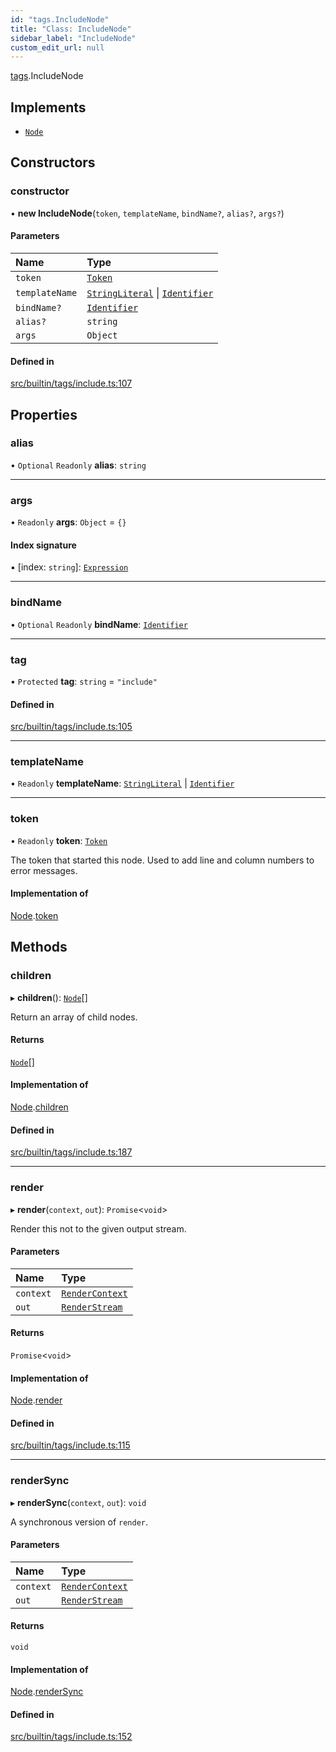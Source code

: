 ```yaml
---
id: "tags.IncludeNode"
title: "Class: IncludeNode"
sidebar_label: "IncludeNode"
custom_edit_url: null
---
```


[tags](../namespaces/tags.md).IncludeNode

## Implements

- [`Node`](../interfaces/Node.md)

## Constructors

### constructor

• **new IncludeNode**(`token`, `templateName`, `bindName?`, `alias?`, `args?`)

#### Parameters

| Name | Type |
| :------ | :------ |
| `token` | [`Token`](tokens.Token.md) |
| `templateName` | [`StringLiteral`](StringLiteral.md) \| [`Identifier`](Identifier.md) |
| `bindName?` | [`Identifier`](Identifier.md) |
| `alias?` | `string` |
| `args` | `Object` |

#### Defined in

[src/builtin/tags/include.ts:107](https://github.com/jg-rp/liquidscript/blob/6bed77c/src/builtin/tags/include.ts#L107)

## Properties

### alias

• `Optional` `Readonly` **alias**: `string`

___

### args

• `Readonly` **args**: `Object` = `{}`

#### Index signature

▪ [index: `string`]: [`Expression`](../interfaces/Expression.md)

___

### bindName

• `Optional` `Readonly` **bindName**: [`Identifier`](Identifier.md)

___

### tag

• `Protected` **tag**: `string` = `"include"`

#### Defined in

[src/builtin/tags/include.ts:105](https://github.com/jg-rp/liquidscript/blob/6bed77c/src/builtin/tags/include.ts#L105)

___

### templateName

• `Readonly` **templateName**: [`StringLiteral`](StringLiteral.md) \| [`Identifier`](Identifier.md)

___

### token

• `Readonly` **token**: [`Token`](tokens.Token.md)

The token that started this node. Used to add line and column numbers
to error messages.

#### Implementation of

[Node](../interfaces/Node.md).[token](../interfaces/Node.md#token)

## Methods

### children

▸ **children**(): [`Node`](../interfaces/Node.md)[]

Return an array of child nodes.

#### Returns

[`Node`](../interfaces/Node.md)[]

#### Implementation of

[Node](../interfaces/Node.md).[children](../interfaces/Node.md#children)

#### Defined in

[src/builtin/tags/include.ts:187](https://github.com/jg-rp/liquidscript/blob/6bed77c/src/builtin/tags/include.ts#L187)

___

### render

▸ **render**(`context`, `out`): `Promise`<`void`\>

Render this not to the given output stream.

#### Parameters

| Name | Type |
| :------ | :------ |
| `context` | [`RenderContext`](RenderContext.md) |
| `out` | [`RenderStream`](../interfaces/RenderStream.md) |

#### Returns

`Promise`<`void`\>

#### Implementation of

[Node](../interfaces/Node.md).[render](../interfaces/Node.md#render)

#### Defined in

[src/builtin/tags/include.ts:115](https://github.com/jg-rp/liquidscript/blob/6bed77c/src/builtin/tags/include.ts#L115)

___

### renderSync

▸ **renderSync**(`context`, `out`): `void`

A synchronous version of `render`.

#### Parameters

| Name | Type |
| :------ | :------ |
| `context` | [`RenderContext`](RenderContext.md) |
| `out` | [`RenderStream`](../interfaces/RenderStream.md) |

#### Returns

`void`

#### Implementation of

[Node](../interfaces/Node.md).[renderSync](../interfaces/Node.md#rendersync)

#### Defined in

[src/builtin/tags/include.ts:152](https://github.com/jg-rp/liquidscript/blob/6bed77c/src/builtin/tags/include.ts#L152)
